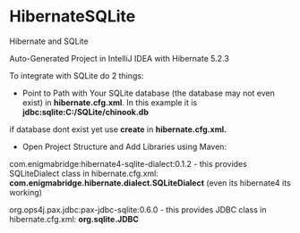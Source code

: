 # HibernateSQLite
Hibernate and SQLite

Auto-Generated Project in IntelliJ IDEA with Hibernate 5.2.3

To integrate with SQLite do 2 things:

- Point to Path with Your SQLite database (the database may not even exist) in **hibernate.cfg.xml**. In this example it is 
**<property name="connection.url">jdbc:sqlite:C:/SQLite/chinook.db</property>**

if database dont exist yet use **<property name="hbm2ddl.auto">create</property>** in **hibernate.cfg.xml.**

- Open Project Structure and Add Libraries using Maven:

com.enigmabridge:hibernate4-sqlite-dialect:0.1.2 - this provides SQLiteDialect class in hibernate.cfg.xml:   
**<property name="hibernate.dialect">com.enigmabridge.hibernate.dialect.SQLiteDialect</property>** (even its hibernate4 its working)

org.ops4j.pax.jdbc:pax-jdbc-sqlite:0.6.0 - this provides JDBC class in hibernate.cfg.xml:
**<property name="connection.driver_class">org.sqlite.JDBC</property>**
